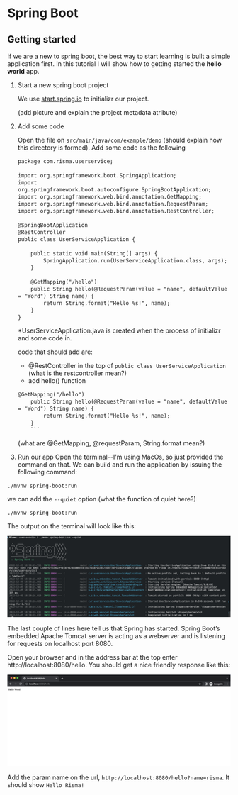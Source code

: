 # Spring Boot

## Getting started

If we are a new to spring boot, the best way to start learning is built a simple application first. In this tutorial I will show how to getting started the **hello world** app.

1. Start a new spring boot project

   We use [start.spring.io](https://start.spring.io/) to initializr our project.

   (add picture and explain the project metadata atribute)

2. Add some code

   Open the file on `src/main/java/com/example/demo` (should explain how this directory is formed). Add some code as the following

   ```
   package com.risma.userservice;

   import org.springframework.boot.SpringApplication;
   import org.springframework.boot.autoconfigure.SpringBootApplication;
   import org.springframework.web.bind.annotation.GetMapping;
   import org.springframework.web.bind.annotation.RequestParam;
   import org.springframework.web.bind.annotation.RestController;

   @SpringBootApplication
   @RestController
   public class UserServiceApplication {

       public static void main(String[] args) {
           SpringApplication.run(UserServiceApplication.class, args);
       }

       @GetMapping("/hello")
       public String hello(@RequestParam(value = "name", defaultValue = "Word") String name) {
           return String.format("Hello %s!", name);
       }
   }
   ```

   \*UserServiceApplication.java is created when the process of initializr and some code in.

   code that should add are:

   - @RestController in the top of `public class UserServiceApplication` (what is the restcontroller mean?)
   - add hello() function

   ````
   @GetMapping("/hello")
       public String hello(@RequestParam(value = "name", defaultValue = "Word") String name) {
           return String.format("Hello %s!", name);
       }
       ```
   ````

   (what are @GetMapping, @requestParam, String.format mean?)

3. Run our app
   Open the terminal--I'm using MacOs, so just provided the command on that. We can build and run the application by issuing the following command:

```
./mvnw spring-boot:run
```

we can add the `--quiet` option (what the function of quiet here?)

```
./mvnw spring-boot:run
```

The output on the terminal will look like this:

![running spring boot](./images/Running%20spring%20boot.png)

The last couple of lines here tell us that Spring has started. Spring Boot’s embedded Apache Tomcat server is acting as a webserver and is listening for requests on localhost port 8080.

Open your browser and in the address bar at the top enter http://localhost:8080/hello. You should get a nice friendly response like this:

![hello world](./images/hello%20world%20app.png)

Add the param name on the url, `http://localhost:8080/hello?name=risma`. It should show `Hello Risma!`
